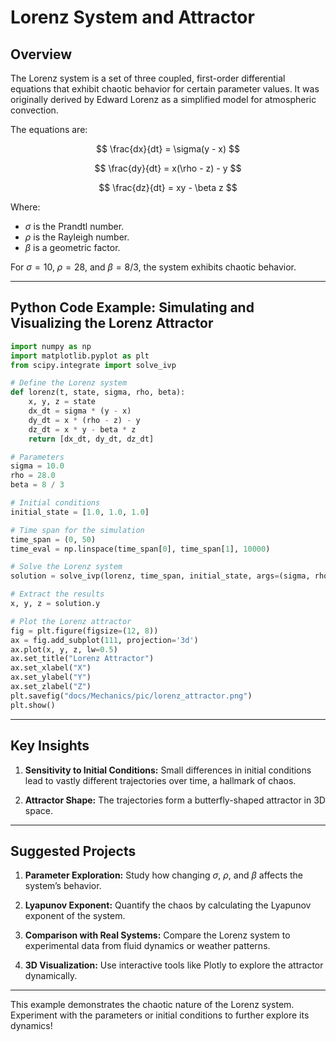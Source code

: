 # Lorenz System and Attractor

## Overview

The Lorenz system is a set of three coupled, first-order differential equations that exhibit chaotic behavior for certain parameter values. It was originally derived by Edward Lorenz as a simplified model for atmospheric convection.

The equations are:

$$
\frac{dx}{dt} = \sigma(y - x)
$$

$$
\frac{dy}{dt} = x(\rho - z) - y
$$

$$
\frac{dz}{dt} = xy - \beta z
$$

Where:

- $\sigma$ is the Prandtl number.
- $\rho$ is the Rayleigh number.
- $\beta$ is a geometric factor.

For $\sigma = 10$, $\rho = 28$, and $\beta = 8/3$, the system exhibits chaotic behavior.

---

## Python Code Example: Simulating and Visualizing the Lorenz Attractor

```python
import numpy as np
import matplotlib.pyplot as plt
from scipy.integrate import solve_ivp

# Define the Lorenz system
def lorenz(t, state, sigma, rho, beta):
    x, y, z = state
    dx_dt = sigma * (y - x)
    dy_dt = x * (rho - z) - y
    dz_dt = x * y - beta * z
    return [dx_dt, dy_dt, dz_dt]

# Parameters
sigma = 10.0
rho = 28.0
beta = 8 / 3

# Initial conditions
initial_state = [1.0, 1.0, 1.0]

# Time span for the simulation
time_span = (0, 50)
time_eval = np.linspace(time_span[0], time_span[1], 10000)

# Solve the Lorenz system
solution = solve_ivp(lorenz, time_span, initial_state, args=(sigma, rho, beta), t_eval=time_eval, method='RK45')

# Extract the results
x, y, z = solution.y

# Plot the Lorenz attractor
fig = plt.figure(figsize=(12, 8))
ax = fig.add_subplot(111, projection='3d')
ax.plot(x, y, z, lw=0.5)
ax.set_title("Lorenz Attractor")
ax.set_xlabel("X")
ax.set_ylabel("Y")
ax.set_zlabel("Z")
plt.savefig("docs/Mechanics/pic/lorenz_attractor.png")
plt.show()
```

---

## Key Insights

1. **Sensitivity to Initial Conditions:**
   Small differences in initial conditions lead to vastly different trajectories over time, a hallmark of chaos.

2. **Attractor Shape:**
   The trajectories form a butterfly-shaped attractor in 3D space.

---

## Suggested Projects

1. **Parameter Exploration:**
   Study how changing $\sigma$, $\rho$, and $\beta$ affects the system’s behavior.

2. **Lyapunov Exponent:**
   Quantify the chaos by calculating the Lyapunov exponent of the system.

3. **Comparison with Real Systems:**
   Compare the Lorenz system to experimental data from fluid dynamics or weather patterns.

4. **3D Visualization:**
   Use interactive tools like Plotly to explore the attractor dynamically.

---

This example demonstrates the chaotic nature of the Lorenz system. Experiment with the parameters or initial conditions to further explore its dynamics!
